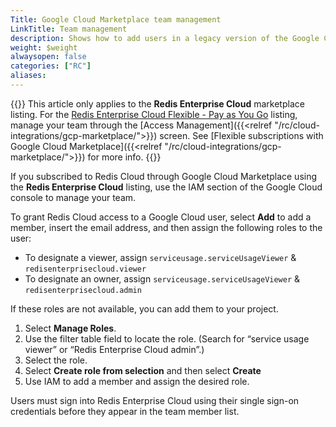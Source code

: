 ```yaml
---
Title: Google Cloud Marketplace team management
LinkTitle: Team management
description: Shows how to add users in a legacy version of the Google Cloud Marketplace subscription.
weight: $weight
alwaysopen: false
categories: ["RC"]
aliases: 
---
```


{{<banner-article bannerColor="#fff8dc">}}
This article only applies to the **Redis Enterprise Cloud** marketplace listing. For the [Redis Enterprise Cloud Flexible - Pay as You Go](https://console.cloud.google.com/marketplace/product/redis-marketplace-isaas/redis-enterprise-cloud-flexible-plan) listing, manage your team through the [Access Management]({{<relref "/rc/cloud-integrations/gcp-marketplace/">}}) screen. See [Flexible subscriptions with Google Cloud Marketplace]({{<relref "/rc/cloud-integrations/gcp-marketplace/">}}) for more info.
{{</banner-article>}}

If you subscribed to Redis Cloud through Google Cloud Marketplace using the **Redis Enterprise Cloud** listing, use the IAM section of the Google Cloud console to manage your team.

To grant Redis Cloud access to a Google Cloud user, select **Add** to add a member, insert the email address, and then assign the following roles to the user:
- To designate a viewer, assign `serviceusage.serviceUsageViewer` & `redisenterprisecloud.viewer`
- To designate an owner, assign `serviceusage.serviceUsageViewer` & `redisenterprisecloud.admin`


If these roles are not available, you can add them to your project.

1. Select **Manage Roles**.
2. Use the filter table field to locate the role. (Search for “service usage viewer” or “Redis Enterprise Cloud admin”.)
3. Select the role.
4. Select **Create role from selection** and then select **Create**
5. Use IAM to add a member and assign the desired role.

Users must sign into Redis Enterprise Cloud using their single sign-on credentials before they appear in the team member list.
